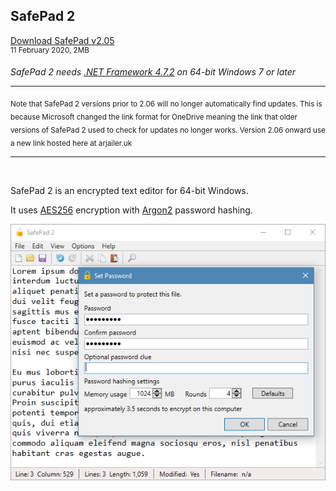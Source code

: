 ## SafePad 2

[Download SafePad v2.05](https://github.com/Arjailer/arjailer.github.io/releases/download/SafePad-2/SafePad.2.Setup.exe)
<br />
<sup>11 February 2020, 2MB</sup>

_SafePad 2 needs [.NET Framework 4.7.2](https://dotnet.microsoft.com/download/dotnet-framework) on 64-bit Windows 7 or later_

---

<sub>Note that SafePad 2 versions prior to 2.06 will no longer automatically find updates. This is because Microsoft changed the link format for OneDrive meaning the link that older versions of SafePad 2 used to check for updates no longer works. Version 2.06 onward use a new link hosted here at arjailer.uk</sub>

---

<br />

SafePad 2 is an encrypted text editor for 64-bit Windows.

It uses [AES256](https://en.wikipedia.org/wiki/Advanced_Encryption_Standard) encryption with [Argon2](https://en.wikipedia.org/wiki/Argon2) password hashing.

![SafePad 2 screenshot](SafePad2.png)
